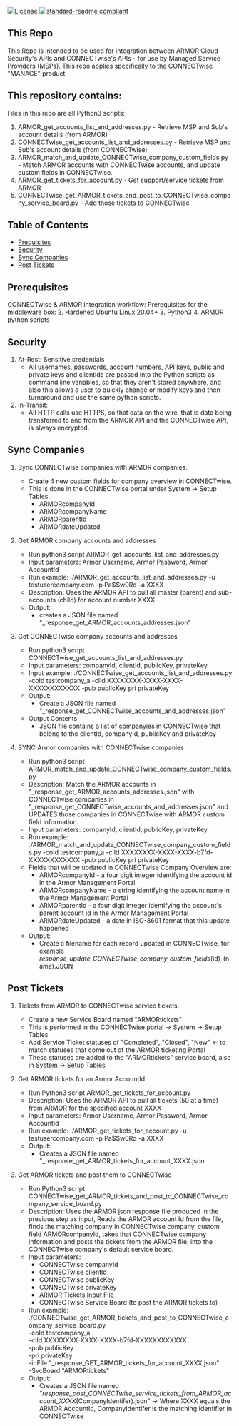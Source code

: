 [![License](https://img.shields.io/badge/License-Apache%202.0-blue.svg)](https://opensource.org/licenses/Apache-2.0)
[![standard-readme compliant](https://img.shields.io/badge/readme%20style-standard-brightgreen.svg?style=flat-square)](https://github.com/RichardLitt/standard-readme)

## This Repo

This Repo is intended to be used for integration between ARMOR Cloud Security's APIs and
CONNECTwise's APIs - for use by Managed Service Providers (MSPs). This repo applies
specifically to the CONNECTwise "MANAGE" product.

## This repository contains:

Files in this repo are all Python3 scripts:
1. ARMOR_get_accounts_list_and_addresses.py - Retrieve MSP and Sub's account details (from ARMOR)
2. CONNECTwise_get_accounts_list_and_addresses.py - Retrieve MSP and Sub's account details (from CONNECTwise)
3. ARMOR_match_and_update_CONNECTwise_company_custom_fields.py - Match ARMOR accounts with CONNECTwise accounts, and update custom fields in CONNECTwise.
4. ARMOR_get_tickets_for_account.py - Get support/service tickets from ARMOR
5. CONNECTwise_get_ARMOR_tickets_and_post_to_CONNECTwise_company_service_board.py - Add those tickets to CONNECTwise


## Table of Contents

- [Prequisites](#prerequisites)
- [Security](#security)
- [Sync Companies](#sync-companies)
- [Post Tickets](#post-tickets)

## Prerequisites

CONNECTwise & ARMOR integration workflow:
Prerequisites for the middleware box:
2. Hardened Ubuntu Linux 20.04+
3. Python3
4. ARMOR python scripts

## Security

1. At-Rest: Sensitive credentials
    - All usernames, passwords, account numbers, API keys, public and private keys and clientIds 
      are passed into the Python scripts as command line variables, so that they aren't stored
      anywhere, and also this allows a user to quickly change or modify keys and then turnaround
      and use the same python scripts.
2. In-Transit: 
    - All HTTP calls use HTTPS, so that data on the wire, that is data being transferred to and
      from the ARMOR API and the CONNECTwise API, is always encrypted.

## Sync Companies

1. Sync CONNECTwise companies with ARMOR companies.
    - Create 4 new custom fields for company overview in CONNECTwise.
    - This is done in the CONNECTwise portal under System -> Setup Tables.
      - ARMORcompanyId
      - ARMORcompanyName
      - ARMORparentId
      - ARMORdateUpdated

2. Get ARMOR company accounts and addresses
    - Run python3 script ARMOR_get_accounts_list_and_addresses.py 
    - Input parameters: Armor Username, Armor Password, Armor AccountId 
    - Run example: ./ARMOR_get_accounts_list_and_addresses.py -u testusercompany.com -p Pa$$w0Rd -a XXXX
    - Description: Uses the ARMOR API to pull all master (parent) and sub-accounts (child) for account number XXXX
    - Output: 
      - creates a JSON file named "_response_get_ARMOR_accounts_addresses.json"

3. Get CONNECTwise company accounts and addresses
    - Run python3 script CONNECTwise_get_accounts_list_and_addresses.py 
    - Input parameters: companyId, clientId, publicKey, privateKey
    - Input example: ./CONNECTwise_get_accounts_list_and_addresses.py -coId testcompany_a -clId XXXXXXXX-XXXX-XXXX-XXXXXXXXXXXX -pub publicKey pri privateKey
    - Output:
      - Create a JSON file named "_response_get_CONNECTwise_accounts_and_addresses.json"
    - Output Contents:
      - JSON file contains a list of companyies in CONNECTwise that belong to the clientId, companyId, publicKey and privateKey

4. SYNC Armor companies with CONNECTwise companies
    - Run python3 script ARMOR_match_and_update_CONNECTwise_company_custom_fields.py
    - Description: 
      Match the ARMOR accounts in "_response_get_ARMOR_accounts_addresses.json" with 
      CONNECTwise companies in "_response_get_CONNECTwise_accounts_and_addresses.json"
      and UPDATES those companies in CONNECTwise with ARMOR custom field information. 
    - Input parameters: companyId, clientId, publicKey, privateKey
    - Run example: 
      ./ARMOR_match_and_update_CONNECTwise_company_custom_fields.py -coId testcompany_a -clId XXXXXXXX-XXXX-XXXX-b7fd-XXXXXXXXXXXX -pub publicKey pri privateKey
    - Fields that will be updated in CONNECTwise Company Overview are:
      - ARMORcompanyId - a four digit integer identifying the account id in the Armor Management Portal
      - ARMORcompanyName - a string identifying the account name in the Armor Management Portal
      - ARMORparentId - a four digit integer identifying the account's parent account id in the Armor Management Portal
      - ARMORdateUpdated - a date in ISO-8601 format that this update happened
    - Output:
      - Create a filename for each record updated in CONNECTwise, for example _response_update_CONNECTwise_company_custom_fields_(id)_(name).JSON

## Post Tickets          

1. Tickets from ARMOR to CONNECTwise service tickets.
    - Create a new Service Board named "ARMORtickets" 
    - This is performed in the CONNECTwise portal -> System -> Setup Tables
    - Add Service Ticket statuses of "Completed", "Closed", "New" <- to match statuses that come out of the ARMOR ticketing Portal
    - These statuses are added to the "ARMORtickets" service board, also in System -> Setup Tables

2. Get ARMOR tickets for an Armor AccountId
    - Run Python3 script ARMOR_get_tickets_for_account.py
    - Description: Uses the ARMOR API to pull all tickets (50 at a time) from ARMOR for the specified account XXXX
    - Input parameters: Armor Username, Armor Password, Armor AccountId 
    - Run example: ./ARMOR_get_tickets_for_account.py -u testusercompany.com -p Pa$$w0Rd -a XXXX
    - Output:
      - Creates a JSON file named "_response_get_ARMOR_tickets_for_account_XXXX.json 

3. Get ARMOR tickets and post them to CONNECTwise
    - Run Python3 script CONNECTwise_get_ARMOR_tickets_and_post_to_CONNECTwise_company_service_board.py
    - Description: 
      Uses the ARMOR json response file produced in the previous step as input, Reads the ARMOR account Id from the file,
      finds the matching company in CONNECTwise company, custom field ARMORcompanyId, takes that CONNECTwise company information
      and posts the tickets from the ARMOR file, into the CONNECTwise company's default service board.
    - Input parameters: 
      - CONNECTwise companyId
      - CONNECTwise clientId 
      - CONNECTwise publicKey
      - CONNECTwise privateKey
      - ARMOR Tickets Input File
      - CONNECTwise Service Board (to post the ARMOR tickets to)
    - Run example: ./CONNECTwise_get_ARMOR_tickets_and_post_to_CONNECTwise_company_service_board.py \
      -coId testcompany_a \
      -clId XXXXXXXX-XXXX-XXXX-b7fd-XXXXXXXXXXXX \
     -pub publicKey \
      -pri privateKey \
      -inFile "_response_GET_ARMOR_tickets_for_account_XXXX.json" \
      -SvcBoard "ARMORtickets"
    - Output:
      - Creates a JSON file named "_response_post_CONNECTwise_service_tickets_from_ARMOR_account_XXXX_(CompanyIdentifer).json"
      -> Where XXXX equals the ARMOR AccountId, CompanyIdentifer is the matching Identifier in CONNECTwise

